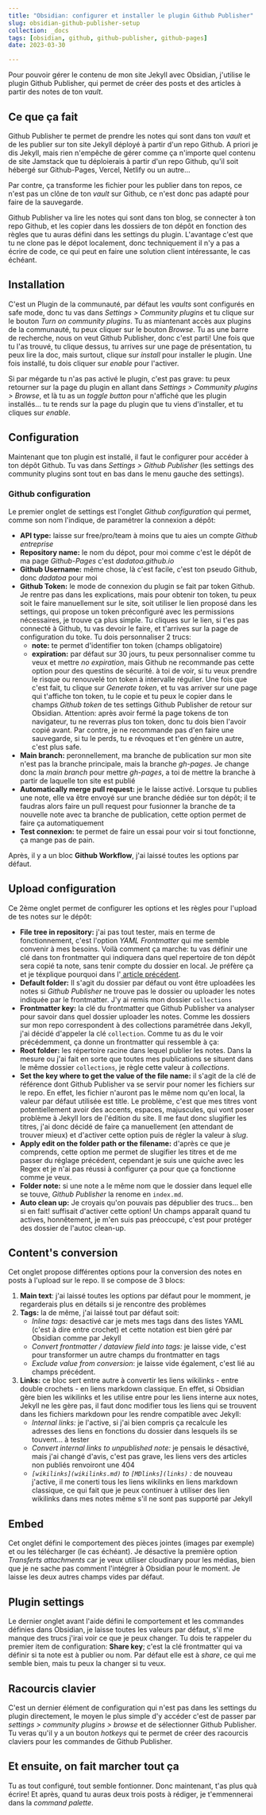```yaml
---
title: "Obsidian: configurer et installer le plugin Github Publisher"
slug: obsidian-github-publisher-setup
collection: _docs
tags: [obsidian, github, github-publisher, github-pages]
date: 2023-03-30

---
```


Pour pouvoir gérer le contenu de mon site Jekyll avec Obsidian, j'utilise le plugin Github Publisher, qui permet de créer des posts et des articles à partir des notes de ton *vault*.

## Ce que ça fait

Github Publisher te permet de prendre les notes qui sont dans ton *vault* et de les publier sur ton site Jekyll déployé à partir d'un repo Github. A priori je dis Jekyll, mais rien n'empêche de gérer comme ça n'importe quel contenu de site Jamstack que tu déploierais à partir d'un repo Github, qu'il soit hébergé sur Github-Pages, Vercel, Netlify ou un autre...

Par contre, ça transforme les fichier pour les publier dans ton repos, ce n'est pas un clône de ton *vault* sur Github, ce n'est donc pas adapté pour faire de la sauvegarde. 

Github Publisher va lire les notes qui sont dans ton blog, se connecter à ton repo Github, et les copier dans les dossiers de ton dépôt en fonction des règles que tu auras défini dans les settings du plugin. L'avantage c'est que tu ne clone pas le dépot localement, donc techniquement il n'y a pas a écrire de code, ce qui peut en faire une solution client intéressante, le cas échéant.

## Installation

C'est un Plugin de la communauté, par défaut les *vaults* sont configurés en safe mode, donc tu vas dans *Settings > Community plugins* et tu clique sur le bouton *Turn on community plugins*. Tu as miantenant accès aux plugins de la communauté, tu peux cliquer sur le bouton *Browse*. Tu as une barre de recherche, nous on veut Github Publisher, donc c'est parti! Une fois que tu l'as trouvé, tu clique dessus, tu arrives sur une page de présentation, tu peux lire la doc, mais surtout, clique sur *install* pour installer le plugin. Une fois installé, tu dois cliquer sur *enable* pour l'activer.

Si par mégarde tu n'as pas activé le plugin, c'est pas grave: tu peux retourner sur la page du plugin en allant dans *Settings > Community plugins > Browse*, et là tu as un *toggle button* pour n'affiché que les plugin installés... tu te rends sur la page du plugin que tu viens d'installer, et tu cliques sur *enable*.

## Configuration

Maintenant que ton plugin est installé, il faut le configurer pour accéder à ton dépôt Github. Tu vas dans *Settings > Github Publisher* (les settings des community plugins sont tout en bas dans le menu gauche des settings).

### Github configuration

Le premier onglet de settings est l'onglet *Github configuration* qui permet, comme son nom l'indique, de paramétrer la connexion a dépôt:
- **API type:** laisse sur free/pro/team à moins que tu aies un compte *Github entreprise*
- **Repository name:** le nom du dépot, pour moi comme c'est le dépôt de ma page *Github-Pages* c'est *dadatoa.github.io*
- **Github Username:** même chose, là c'est facile, c'est ton pseudo Github, donc *dadatoa* pour moi
- **Github Token:** le mode de connexion du plugin se fait par token Github. Je rentre pas dans les explications, mais pour obtenir ton token, tu peux soit le faire manuellement sur le site, soit utiliser le lien proposé dans les settings, qui propose un token préconfiguré avec les permissions nécessaires, je trouve ça plus simple. Tu cliques sur le lien, si t'es pas connecté à Github, tu vas devoir le faire, et t'arrives sur la page de configuration du toke. Tu dois personnaliser 2 trucs:
	- **note:** te permet d'identifier ton token (champs obligatoire)
	- **expiration:** par défaut sur 30 jours, tu peux personnaliser comme tu veux et mettre *no expiration*, mais Github ne recommande pas cette option pour des questins de sécurité. à toi de voir, si tu veux prendre le risque ou renouvelé ton token à intervalle régulier.
	Une fois que c'est fait, tu clique sur *Generate token*, et tu vas arriver sur une page qui t'affiche ton token, tu le copie et tu peux le copier dans le champs *Github token* de tes settings Github Publisher de retour sur Obsidian. Attention: après avoir fermé la page tokens de ton navigateur, tu ne reverras plus ton token, donc tu dois bien l'avoir copié avant. Par contre, je ne recommande pas d'en faire une sauvegarde, si tu le perds, tu e révoques et t'en génère un autre, c'est plus safe.
- **Main branch:** peronnellement, ma branche de publication sur mon site n'est pas la branche principale, mais la branche *gh-pages*. Je change donc la *main branch* pour mettre *gh-pages*, a toi de mettre la branche à partir de laquelle ton site est publié
- **Automatically merge pull request:** je le laisse activé. Lorsque tu publies une note, elle va être envoyé sur une branche dédiée sur ton dépôt; il te faudras alors faire un pull request pour fusionner la branche de ta nouvelle note avec ta branche de publication, cette option permet de faire ça automatiquement
- **Test connexion:** te permet de faire un essai pour voir si tout fonctionne, ça mange pas de pain.

Après, il y a un bloc **Github Workflow**, j'ai laissé toutes les options par défaut.

## Upload configuration

Ce 2ème onglet permet de configurer les options et les règles pour l'upload de tes notes sur le dépôt:
- **File tree in repository:** j'ai pas tout tester, mais en terme de fonctionnement, c'est l'option *YAML Frontmatter* qui me semble convenir à mes besoins. Voilà comment ça marche: tu vas définir une clé dans ton frontmatter qui indiquera dans quel repertoire de ton dépôt sera copié ta note, sans tenir compte du dossier en local. Je préfère ça et je téxplique pourquoi dans l'[ article précédent](obsidian-jamstack-vault.md). 
- **Default folder:** Il s'agit du dossier par défaut ou vont être uploadées les notes si *Github Publisher* ne trouve pas le dossier ou uploader les notes indiquée par le frontmatter. J'y ai remis mon dossier `collections`
- **Frontmatter key:** la clé du frontmatter que Github Publisher va analyser pour savoir dans quel dossier uploader les notes. Comme les dossiers sur mon repo correspondent à des collections paramétrée dans Jekyll, j'ai décidé d'appeler la clé `collection`. Comme tu as du le voir précédemment, ça donne un frontmatter qui ressemble à ça:
- **Root folder:** les répertoire racine dans lequel publier les notes. Dans la mesure ou j'ai fait en sorte que toutes mes publications se situent dans le même dossier `collections`, je règle cette valeur à *collections*.
- **Set the key where to get the value of the file name:** il s'agit de la clé de référence dont Github Publisher va se servir pour nomer les fichiers sur le repo. En effet, les fichier n'auront pas le même nom qu'en local, la valeur par défaut utilisée est title. Le problème, c'est que mes titres vont potentiellement avoir des accents, espaces, majuscules, qui vont poser problème à Jekyll lors de l'édition du site. Il me faut donc slugifier les titres, j'ai donc décidé de faire ça manuellement (en attendant de trouver mieux) et d'activer cette option puis de régler la valeur à *slug*.
- **Apply edit on the folder path or the filename:** d'après ce que je comprends, cette option me permet de slugifier les titres et de me passer du réglage précédent, cependant je suis une quiche avec les Regex et je n'ai pas réussi à configurer ça pour que ça fonctionne comme je veux.
- **Folder note:** si une note a le même nom que le dossier dans lequel elle se touve, *Github Publisher* la renome en `index.md`.
- **Auto clean up:** Je croyais qu'on pouvais pas dépublier des trucs... ben si en fait! suffisait d'activer cette option! Un champs apparaît quand tu actives, honnêtement, je m'en suis pas préoccupé, c'est pour protéger des dossier de l'autoc clean-up.

## Content's conversion

Cet onglet propose différentes options pour la conversion des notes en posts à l'upload sur le repo. Il se compose de 3 blocs:
1. **Main text**: j'ai laissé toutes les options par défaut pour le momment, je regarderais plus en détails si je rencontre des problèmes
2. **Tags:** la de même, j'ai laissé tout par défaut soit:
	- *Inline tags:* desactivé car je mets mes tags dans des listes YAML (c'est à dire entre crochet) et cette notation est bien géré par Obsidian comme par Jekyll
	- *Convert frontmatter / dataview field into tags:* je laisse vide, c'est pour transformer un autre champs du frontmatter en tags
	- *Exclude value from conversion*: je laisse vide également, c'est lié au champs précédent.
3. **Links:** ce bloc sert entre autre à convertir les liens wikilinks - entre double crochets - en liens markdown classique. En effet, si Obsidian gère bien les wikilinks et les utilise entre pour les liens interne aux notes, Jekyll ne les gère pas, il faut donc modifier tous les liens qui se trouvent dans les fichiers markdown pour les rendre compatible avec Jekyll:
	- *Internal links:* je l'active, si j'ai bien compris ça recalcule les adresses des liens en fonctions du dossier dans lesquels ils se touvent... à tester
	- *Convert internal links to unpublished note:* je pensais le désactivé, mais j'ai changé d'avis, c'est pas grave, les liens vers des articles non publiés renvoiront une 404
	- *`[wikilinks](wikilinks.md)` to `[MDlinks](links)` :* de nouveau j'active, il me conerti tous les liens wikilinks en liens markdown classique, ce qui fait que je peux continuer à utiliser des lien wikilinks dans mes notes même s'il ne sont pas supporté par Jekyll

## Embed

Cet onglet défini le comportement des pièces jointes (images par exemple) et ou les télécharger (le cas échéant). Je désactive la première option *Transferts attachments* car je veux utiliser cloudinary pour les médias, bien que je ne sache pas comment l'intégrer à Obsidian pour le moment. Je laisse les deux autres champs vides par défaut.

## Plugin settings

Le dernier onglet avant l'aide défini le comportement et les commandes définies dans Obsidian, je laisse toutes les valeurs par défaut, s'il me manque des trucs j'irai voir ce que je peux changer. Tu dois te rappeler du premier item de configuration: **Share key**; c'est la clé frontmatter qui va définir si ta note est à publier ou nom. Par défaut elle est à *share*, ce qui me semble bien, mais tu peux la changer si tu veux.

## Racourcis clavier

C'est un dernier élément de configuration qui n'est pas dans les settings du plugin directement, le moyen le plus simple d'y accéder c'est de passer par *settings > community plugins > browse* et de sélectionner Github Publisher. Tu veras qu'il y a un bouton *hotkeys* qui te permet de créer des racourcis claviers pour les commandes de Github Publisher.

## Et ensuite, on fait marcher tout ça

Tu as tout configuré, tout semble fontionner. Donc maintenant, t'as plus quà écrire! Et après, quand tu auras deux trois posts à rédiger, je t'emmennerai dans la *command palette*.